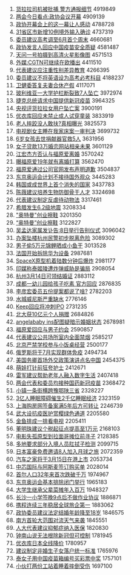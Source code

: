 1. [货拉拉司机被批捕 警方通报细节](http://www.baidu.com/baidu?cl=3&tn=SE_baiduhomet8_jmjb7mjw&rsv_dl=fyb_top&fr=top1000&wd=%BB%F5%C0%AD%C0%AD%CB%BE%BB%FA%B1%BB%C5%FA%B2%B6%20%BE%AF%B7%BD%CD%A8%B1%A8%CF%B8%BD%DA) 4919849
1. [两会今日看点:政协会议开幕](http://www.baidu.com/baidu?cl=3&tn=SE_baiduhomet8_jmjb7mjw&rsv_dl=fyb_top&fr=top1000&wd=%C1%BD%BB%E1%BD%F1%C8%D5%BF%B4%B5%E3%3A%D5%FE%D0%AD%BB%E1%D2%E9%BF%AA%C4%BB) 4909139
1. [政协开幕会上的这一幕让人感动](http://www.baidu.com/baidu?cl=3&tn=SE_baiduhomet8_jmjb7mjw&rsv_dl=fyb_top&fr=top1000&wd=%D5%FE%D0%AD%BF%AA%C4%BB%BB%E1%C9%CF%B5%C4%D5%E2%D2%BB%C4%BB%C8%C3%C8%CB%B8%D0%B6%AF) 4788728
1. [31省区市新增10例境外输入确诊](http://www.baidu.com/baidu?cl=3&tn=SE_baiduhomet8_jmjb7mjw&rsv_dl=fyb_top&fr=top1000&wd=31%CA%A1%C7%F8%CA%D0%D0%C2%D4%F610%C0%FD%BE%B3%CD%E2%CA%E4%C8%EB%C8%B7%D5%EF) 4737319
1. [委员建议高考调至6月首个周末](http://www.baidu.com/baidu?cl=3&tn=SE_baiduhomet8_jmjb7mjw&rsv_dl=fyb_top&fr=top1000&wd=%CE%AF%D4%B1%BD%A8%D2%E9%B8%DF%BF%BC%B5%F7%D6%C16%D4%C2%CA%D7%B8%F6%D6%DC%C4%A9) 4660681
1. [政协发言人回应中国疫苗安全质疑](http://www.baidu.com/baidu?cl=3&tn=SE_baiduhomet8_jmjb7mjw&rsv_dl=fyb_top&fr=top1000&wd=%D5%FE%D0%AD%B7%A2%D1%D4%C8%CB%BB%D8%D3%A6%D6%D0%B9%FA%D2%DF%C3%E7%B0%B2%C8%AB%D6%CA%D2%C9) 4581487
1. [天问一号拍摄到高清火星影像图](http://www.baidu.com/baidu?cl=3&tn=SE_baiduhomet8_jmjb7mjw&rsv_dl=fyb_top&fr=top1000&wd=%CC%EC%CE%CA%D2%BB%BA%C5%C5%C4%C9%E3%B5%BD%B8%DF%C7%E5%BB%F0%D0%C7%D3%B0%CF%F1%CD%BC) 4571513
1. [外媒:CGTN可继续在欧播出](http://www.baidu.com/baidu?cl=3&tn=SE_baiduhomet8_jmjb7mjw&rsv_dl=fyb_top&fr=top1000&wd=%CD%E2%C3%BD%3ACGTN%BF%C9%BC%CC%D0%F8%D4%DA%C5%B7%B2%A5%B3%F6) 4411510
1. [代表建议应注重性别差异教育](http://www.baidu.com/baidu?cl=3&tn=SE_baiduhomet8_jmjb7mjw&rsv_dl=fyb_top&fr=top1000&wd=%B4%FA%B1%ED%BD%A8%D2%E9%D3%A6%D7%A2%D6%D8%D0%D4%B1%F0%B2%EE%D2%EC%BD%CC%D3%FD) 4266395
1. [委员建议不将英语设为高考必考科目](http://www.baidu.com/baidu?cl=3&tn=SE_baiduhomet8_jmjb7mjw&rsv_dl=fyb_top&fr=top1000&wd=%CE%AF%D4%B1%BD%A8%D2%E9%B2%BB%BD%AB%D3%A2%D3%EF%C9%E8%CE%AA%B8%DF%BF%BC%B1%D8%BF%BC%BF%C6%C4%BF) 4188237
1. [卫健委答复夫妻合休产假](http://www.baidu.com/baidu?cl=3&tn=SE_baiduhomet8_jmjb7mjw&rsv_dl=fyb_top&fr=top1000&wd=%CE%C0%BD%A1%CE%AF%B4%F0%B8%B4%B7%F2%C6%DE%BA%CF%D0%DD%B2%FA%BC%D9) 4117071
1. [玻利维亚一大学护栏断裂致7人坠亡](http://www.baidu.com/baidu?cl=3&tn=SE_baiduhomet8_jmjb7mjw&rsv_dl=fyb_top&fr=top1000&wd=%B2%A3%C0%FB%CE%AC%D1%C7%D2%BB%B4%F3%D1%A7%BB%A4%C0%B8%B6%CF%C1%D1%D6%C27%C8%CB%D7%B9%CD%F6) 3972974
1. [捷克总统请求中国提供新冠疫苗](http://www.baidu.com/baidu?cl=3&tn=SE_baiduhomet8_jmjb7mjw&rsv_dl=fyb_top&fr=top1000&wd=%BD%DD%BF%CB%D7%DC%CD%B3%C7%EB%C7%F3%D6%D0%B9%FA%CC%E1%B9%A9%D0%C2%B9%DA%D2%DF%C3%E7) 3964325
1. [央视评货拉拉女用户坠亡案](http://www.baidu.com/baidu?cl=3&tn=SE_baiduhomet8_jmjb7mjw&rsv_dl=fyb_top&fr=top1000&wd=%D1%EB%CA%D3%C6%C0%BB%F5%C0%AD%C0%AD%C5%AE%D3%C3%BB%A7%D7%B9%CD%F6%B0%B8) 3900191
1. [优衣库回应未禁止成人试穿童装](http://www.baidu.com/baidu?cl=3&tn=SE_baiduhomet8_jmjb7mjw&rsv_dl=fyb_top&fr=top1000&wd=%D3%C5%D2%C2%BF%E2%BB%D8%D3%A6%CE%B4%BD%FB%D6%B9%B3%C9%C8%CB%CA%D4%B4%A9%CD%AF%D7%B0) 3833919
1. [老人摔跤没人敢扶?真相曝光](http://www.baidu.com/baidu?cl=3&tn=SE_baiduhomet8_jmjb7mjw&rsv_dl=fyb_top&fr=top1000&wd=%C0%CF%C8%CB%CB%A4%F5%D3%C3%BB%C8%CB%B8%D2%B7%F6%3F%D5%E6%CF%E0%C6%D8%B9%E2) 3825573
1. [电视剧女主睡在我家床案一审判决](http://www.baidu.com/baidu?cl=3&tn=SE_baiduhomet8_jmjb7mjw&rsv_dl=fyb_top&fr=top1000&wd=%B5%E7%CA%D3%BE%E7%C5%AE%D6%F7%CB%AF%D4%DA%CE%D2%BC%D2%B4%B2%B0%B8%D2%BB%C9%F3%C5%D0%BE%F6) 3699732
1. [6岁女孩去世捐献器官救5人](http://www.baidu.com/baidu?cl=3&tn=SE_baiduhomet8_jmjb7mjw&rsv_dl=fyb_top&fr=top1000&wd=6%CB%EA%C5%AE%BA%A2%C8%A5%CA%C0%BE%E8%CF%D7%C6%F7%B9%D9%BE%C85%C8%CB) 3631956
1. [女子贷款13万婚恋网站相亲未果](http://www.baidu.com/baidu?cl=3&tn=SE_baiduhomet8_jmjb7mjw&rsv_dl=fyb_top&fr=top1000&wd=%C5%AE%D7%D3%B4%FB%BF%EE13%CD%F2%BB%E9%C1%B5%CD%F8%D5%BE%CF%E0%C7%D7%CE%B4%B9%FB) 3601129
1. [江宏杰方否认与福原爱离婚](http://www.baidu.com/baidu?cl=3&tn=SE_baiduhomet8_jmjb7mjw&rsv_dl=fyb_top&fr=top1000&wd=%BD%AD%BA%EA%BD%DC%B7%BD%B7%F1%C8%CF%D3%EB%B8%A3%D4%AD%B0%AE%C0%EB%BB%E9) 3570242
1. [曝福原爱19年就有离婚打算](http://www.baidu.com/baidu?cl=3&tn=SE_baiduhomet8_jmjb7mjw&rsv_dl=fyb_top&fr=top1000&wd=%C6%D8%B8%A3%D4%AD%B0%AE19%C4%EA%BE%CD%D3%D0%C0%EB%BB%E9%B4%F2%CB%E3) 3562470
1. [福原爱通过公司官网发布声明道歉](http://www.baidu.com/baidu?cl=3&tn=SE_baiduhomet8_jmjb7mjw&rsv_dl=fyb_top&fr=top1000&wd=%B8%A3%D4%AD%B0%AE%CD%A8%B9%FD%B9%AB%CB%BE%B9%D9%CD%F8%B7%A2%B2%BC%C9%F9%C3%F7%B5%C0%C7%B8) 3504837
1. [东京奥运会计划不接待国外观众](http://www.baidu.com/baidu?cl=3&tn=SE_baiduhomet8_jmjb7mjw&rsv_dl=fyb_top&fr=top1000&wd=%B6%AB%BE%A9%B0%C2%D4%CB%BB%E1%BC%C6%BB%AE%B2%BB%BD%D3%B4%FD%B9%FA%CD%E2%B9%DB%D6%DA) 3445283
1. [韩国或成世界上首个消失的国家](http://www.baidu.com/baidu?cl=3&tn=SE_baiduhomet8_jmjb7mjw&rsv_dl=fyb_top&fr=top1000&wd=%BA%AB%B9%FA%BB%F2%B3%C9%CA%C0%BD%E7%C9%CF%CA%D7%B8%F6%CF%FB%CA%A7%B5%C4%B9%FA%BC%D2) 3437783
1. [陈薇建议培养生物防御骨干人才](http://www.baidu.com/baidu?cl=3&tn=SE_baiduhomet8_jmjb7mjw&rsv_dl=fyb_top&fr=top1000&wd=%B3%C2%DE%B1%BD%A8%D2%E9%C5%E0%D1%F8%C9%FA%CE%EF%B7%C0%D3%F9%B9%C7%B8%C9%C8%CB%B2%C5) 3324698
1. [代表建议制定反虐待动物法](http://www.baidu.com/baidu?cl=3&tn=SE_baiduhomet8_jmjb7mjw&rsv_dl=fyb_top&fr=top1000&wd=%B4%FA%B1%ED%BD%A8%D2%E9%D6%C6%B6%A8%B7%B4%C5%B0%B4%FD%B6%AF%CE%EF%B7%A8) 3317461
1. [希腊发生6.2级地震](http://www.baidu.com/baidu?cl=3&tn=SE_baiduhomet8_jmjb7mjw&rsv_dl=fyb_top&fr=top1000&wd=%CF%A3%C0%B0%B7%A2%C9%FA6.2%BC%B6%B5%D8%D5%F0) 3208334
1. ["奥特曼"创业擦鞋](http://www.baidu.com/baidu?cl=3&tn=SE_baiduhomet8_jmjb7mjw&rsv_dl=fyb_top&fr=top1000&wd=%22%B0%C2%CC%D8%C2%FC%22%B4%B4%D2%B5%B2%C1%D0%AC) 3201350
1. [“奥特曼”创业擦鞋](http://www.baidu.com/baidu?cl=3&tn=SE_baiduhomet8_jmjb7mjw&rsv_dl=fyb_top&fr=top1000&wd=%A1%B0%B0%C2%CC%D8%C2%FC%A1%B1%B4%B4%D2%B5%B2%C1%D0%AC) 3122827
1. [吴孟达家属发讣告:8日举行告别仪式](http://www.baidu.com/baidu?cl=3&tn=SE_baiduhomet8_jmjb7mjw&rsv_dl=fyb_top&fr=top1000&wd=%CE%E2%C3%CF%B4%EF%BC%D2%CA%F4%B7%A2%B8%BC%B8%E6%3A8%C8%D5%BE%D9%D0%D0%B8%E6%B1%F0%D2%C7%CA%BD) 3096042
1. [办案坠楼杭州民警初步脱离危险](http://www.baidu.com/baidu?cl=3&tn=SE_baiduhomet8_jmjb7mjw&rsv_dl=fyb_top&fr=top1000&wd=%B0%EC%B0%B8%D7%B9%C2%A5%BA%BC%D6%DD%C3%F1%BE%AF%B3%F5%B2%BD%CD%D1%C0%EB%CE%A3%CF%D5) 3089302
1. [男子偷5万元锦鲤晒成小鱼干](http://www.baidu.com/baidu?cl=3&tn=SE_baiduhomet8_jmjb7mjw&rsv_dl=fyb_top&fr=top1000&wd=%C4%D0%D7%D3%CD%B55%CD%F2%D4%AA%BD%F5%C0%F0%C9%B9%B3%C9%D0%A1%D3%E3%B8%C9) 3013528
1. [法国开始拆除华为设备](http://www.baidu.com/baidu?cl=3&tn=SE_baiduhomet8_jmjb7mjw&rsv_dl=fyb_top&fr=top1000&wd=%B7%A8%B9%FA%BF%AA%CA%BC%B2%F0%B3%FD%BB%AA%CE%AA%C9%E8%B1%B8) 2987681
1. [SpaceX原型机着陆数分钟后爆炸](http://www.baidu.com/baidu?cl=3&tn=SE_baiduhomet8_jmjb7mjw&rsv_dl=fyb_top&fr=top1000&wd=SpaceX%D4%AD%D0%CD%BB%FA%D7%C5%C2%BD%CA%FD%B7%D6%D6%D3%BA%F3%B1%AC%D5%A8) 2981177
1. [印媒称泰姬陵遭炸弹威胁是骗局](http://www.baidu.com/baidu?cl=3&tn=SE_baiduhomet8_jmjb7mjw&rsv_dl=fyb_top&fr=top1000&wd=%D3%A1%C3%BD%B3%C6%CC%A9%BC%A7%C1%EA%D4%E2%D5%A8%B5%AF%CD%FE%D0%B2%CA%C7%C6%AD%BE%D6) 2908054
1. [杭州3月14日可领结婚证](http://www.baidu.com/baidu?cl=3&tn=SE_baiduhomet8_jmjb7mjw&rsv_dl=fyb_top&fr=top1000&wd=%BA%BC%D6%DD3%D4%C214%C8%D5%BF%C9%C1%EC%BD%E1%BB%E9%D6%A4) 2883112
1. [成都一幼儿园给孩子吃素 官方回应](http://www.baidu.com/baidu?cl=3&tn=SE_baiduhomet8_jmjb7mjw&rsv_dl=fyb_top&fr=top1000&wd=%B3%C9%B6%BC%D2%BB%D3%D7%B6%F9%D4%B0%B8%F8%BA%A2%D7%D3%B3%D4%CB%D8%20%B9%D9%B7%BD%BB%D8%D3%A6) 2876835
1. [李彦宏委员五份提案都说了啥?](http://www.baidu.com/baidu?cl=3&tn=SE_baiduhomet8_jmjb7mjw&rsv_dl=fyb_top&fr=top1000&wd=%C0%EE%D1%E5%BA%EA%CE%AF%D4%B1%CE%E5%B7%DD%CC%E1%B0%B8%B6%BC%CB%B5%C1%CB%C9%B6%3F) 2782203
1. [水城威尼斯严重缺水](http://www.baidu.com/baidu?cl=3&tn=SE_baiduhomet8_jmjb7mjw&rsv_dl=fyb_top&fr=top1000&wd=%CB%AE%B3%C7%CD%FE%C4%E1%CB%B9%D1%CF%D6%D8%C8%B1%CB%AE) 2776146
1. [Keep回应将冲刺IPO](http://www.baidu.com/baidu?cl=3&tn=SE_baiduhomet8_jmjb7mjw&rsv_dl=fyb_top&fr=top1000&wd=Keep%BB%D8%D3%A6%BD%AB%B3%E5%B4%CCIPO) 2731235
1. [北大获10亿元个人捐赠](http://www.baidu.com/baidu?cl=3&tn=SE_baiduhomet8_jmjb7mjw&rsv_dl=fyb_top&fr=top1000&wd=%B1%B1%B4%F3%BB%F110%D2%DA%D4%AA%B8%F6%C8%CB%BE%E8%D4%F9) 2684826
1. [angelababy ins配图疑暗示婚姻状态](http://www.baidu.com/baidu?cl=3&tn=SE_baiduhomet8_jmjb7mjw&rsv_dl=fyb_top&fr=top1000&wd=angelababy%20ins%C5%E4%CD%BC%D2%C9%B0%B5%CA%BE%BB%E9%D2%F6%D7%B4%CC%AC) 2678981
1. [福原爱回应与男子约会](http://www.baidu.com/baidu?cl=3&tn=SE_baiduhomet8_jmjb7mjw&rsv_dl=fyb_top&fr=top1000&wd=%B8%A3%D4%AD%B0%AE%BB%D8%D3%A6%D3%EB%C4%D0%D7%D3%D4%BC%BB%E1) 2590857
1. [代表建议公共场所室内全面禁烟](http://www.baidu.com/baidu?cl=3&tn=SE_baiduhomet8_jmjb7mjw&rsv_dl=fyb_top&fr=top1000&wd=%B4%FA%B1%ED%BD%A8%D2%E9%B9%AB%B9%B2%B3%A1%CB%F9%CA%D2%C4%DA%C8%AB%C3%E6%BD%FB%D1%CC) 2585217
1. [北京严禁学校参与小饭桌经营](http://www.baidu.com/baidu?cl=3&tn=SE_baiduhomet8_jmjb7mjw&rsv_dl=fyb_top&fr=top1000&wd=%B1%B1%BE%A9%D1%CF%BD%FB%D1%A7%D0%A3%B2%CE%D3%EB%D0%A1%B7%B9%D7%C0%BE%AD%D3%AA) 2500177
1. [俄罗斯将于7月实现群体免疫](http://www.baidu.com/baidu?cl=3&tn=SE_baiduhomet8_jmjb7mjw&rsv_dl=fyb_top&fr=top1000&wd=%B6%ED%C2%DE%CB%B9%BD%AB%D3%DA7%D4%C2%CA%B5%CF%D6%C8%BA%CC%E5%C3%E2%D2%DF) 2494734
1. [美国务卿首场外交政策演讲点名中国](http://www.baidu.com/baidu?cl=3&tn=SE_baiduhomet8_jmjb7mjw&rsv_dl=fyb_top&fr=top1000&wd=%C3%C0%B9%FA%CE%F1%C7%E4%CA%D7%B3%A1%CD%E2%BD%BB%D5%FE%B2%DF%D1%DD%BD%B2%B5%E3%C3%FB%D6%D0%B9%FA) 2454375
1. [萌娃打针前狂夸护士](http://www.baidu.com/baidu?cl=3&tn=SE_baiduhomet8_jmjb7mjw&rsv_dl=fyb_top&fr=top1000&wd=%C3%C8%CD%DE%B4%F2%D5%EB%C7%B0%BF%F1%BF%E4%BB%A4%CA%BF) 2412671
1. [雷军建议帮助老年人融入数字生活](http://www.baidu.com/baidu?cl=3&tn=SE_baiduhomet8_jmjb7mjw&rsv_dl=fyb_top&fr=top1000&wd=%C0%D7%BE%FC%BD%A8%D2%E9%B0%EF%D6%FA%C0%CF%C4%EA%C8%CB%C8%DA%C8%EB%CA%FD%D7%D6%C9%FA%BB%EE) 2407418
1. [两会代表和委员均接种国药新冠疫苗](http://www.baidu.com/baidu?cl=3&tn=SE_baiduhomet8_jmjb7mjw&rsv_dl=fyb_top&fr=top1000&wd=%C1%BD%BB%E1%B4%FA%B1%ED%BA%CD%CE%AF%D4%B1%BE%F9%BD%D3%D6%D6%B9%FA%D2%A9%D0%C2%B9%DA%D2%DF%C3%E7) 2368472
1. [小镇一条街横跨豫鄂陕三省](http://www.baidu.com/baidu?cl=3&tn=SE_baiduhomet8_jmjb7mjw&rsv_dl=fyb_top&fr=top1000&wd=%D0%A1%D5%F2%D2%BB%CC%F5%BD%D6%BA%E1%BF%E7%D4%A5%B6%F5%C9%C2%C8%FD%CA%A1) 2328227
1. [3亿人睡眠障碍催生2千亿睡眠经济](http://www.baidu.com/baidu?cl=3&tn=SE_baiduhomet8_jmjb7mjw&rsv_dl=fyb_top&fr=top1000&wd=3%D2%DA%C8%CB%CB%AF%C3%DF%D5%CF%B0%AD%B4%DF%C9%FA2%C7%A7%D2%DA%CB%AF%C3%DF%BE%AD%BC%C3) 2323159
1. [上海购房网签备案满5年后方可转让](http://www.baidu.com/baidu?cl=3&tn=SE_baiduhomet8_jmjb7mjw&rsv_dl=fyb_top&fr=top1000&wd=%C9%CF%BA%A3%B9%BA%B7%BF%CD%F8%C7%A9%B1%B8%B0%B8%C2%FA5%C4%EA%BA%F3%B7%BD%BF%C9%D7%AA%C8%C3) 2246739
1. [武大设抗疫医护赏樱绿色通道](http://www.baidu.com/baidu?cl=3&tn=SE_baiduhomet8_jmjb7mjw&rsv_dl=fyb_top&fr=top1000&wd=%CE%E4%B4%F3%C9%E8%BF%B9%D2%DF%D2%BD%BB%A4%C9%CD%D3%A3%C2%CC%C9%AB%CD%A8%B5%C0) 2205580
1. [金鱼排成一排看电视](http://www.baidu.com/baidu?cl=3&tn=SE_baiduhomet8_jmjb7mjw&rsv_dl=fyb_top&fr=top1000&wd=%BD%F0%D3%E3%C5%C5%B3%C9%D2%BB%C5%C5%BF%B4%B5%E7%CA%D3) 2205411
1. [董明珠建议个税起征点提高至1万元](http://www.baidu.com/baidu?cl=3&tn=SE_baiduhomet8_jmjb7mjw&rsv_dl=fyb_top&fr=top1000&wd=%B6%AD%C3%F7%D6%E9%BD%A8%D2%E9%B8%F6%CB%B0%C6%F0%D5%F7%B5%E3%CC%E1%B8%DF%D6%C11%CD%F2%D4%AA) 2168103
1. [电影失孤原型到拉面哥摊位前寻子](http://www.baidu.com/baidu?cl=3&tn=SE_baiduhomet8_jmjb7mjw&rsv_dl=fyb_top&fr=top1000&wd=%B5%E7%D3%B0%CA%A7%B9%C2%D4%AD%D0%CD%B5%BD%C0%AD%C3%E6%B8%E7%CC%AF%CE%BB%C7%B0%D1%B0%D7%D3) 2128385
1. [多地要求部分入境人员肛拭子检测](http://www.baidu.com/baidu?cl=3&tn=SE_baiduhomet8_jmjb7mjw&rsv_dl=fyb_top&fr=top1000&wd=%B6%E0%B5%D8%D2%AA%C7%F3%B2%BF%B7%D6%C8%EB%BE%B3%C8%CB%D4%B1%B8%D8%CA%C3%D7%D3%BC%EC%B2%E2) 2099715
1. [日本富豪免费邀请8人加入月球之旅](http://www.baidu.com/baidu?cl=3&tn=SE_baiduhomet8_jmjb7mjw&rsv_dl=fyb_top&fr=top1000&wd=%C8%D5%B1%BE%B8%BB%BA%C0%C3%E2%B7%D1%D1%FB%C7%EB8%C8%CB%BC%D3%C8%EB%D4%C2%C7%F2%D6%AE%C2%C3) 2072359
1. [汽车之家将于3月15日在港上市](http://www.baidu.com/baidu?cl=3&tn=SE_baiduhomet8_jmjb7mjw&rsv_dl=fyb_top&fr=top1000&wd=%C6%FB%B3%B5%D6%AE%BC%D2%BD%AB%D3%DA3%D4%C215%C8%D5%D4%DA%B8%DB%C9%CF%CA%D0) 2053734
1. [中芯国际与阿斯麦签订购买单](http://www.baidu.com/baidu?cl=3&tn=SE_baiduhomet8_jmjb7mjw&rsv_dl=fyb_top&fr=top1000&wd=%D6%D0%D0%BE%B9%FA%BC%CA%D3%EB%B0%A2%CB%B9%C2%F3%C7%A9%B6%A9%B9%BA%C2%F2%B5%A5) 2028014
1. [首尔人口32年来首次跌破千万](http://www.baidu.com/baidu?cl=3&tn=SE_baiduhomet8_jmjb7mjw&rsv_dl=fyb_top&fr=top1000&wd=%CA%D7%B6%FB%C8%CB%BF%DA32%C4%EA%C0%B4%CA%D7%B4%CE%B5%F8%C6%C6%C7%A7%CD%F2) 1974967
1. [东京奥运会基本排除闭门举行](http://www.baidu.com/baidu?cl=3&tn=SE_baiduhomet8_jmjb7mjw&rsv_dl=fyb_top&fr=top1000&wd=%B6%AB%BE%A9%B0%C2%D4%CB%BB%E1%BB%F9%B1%BE%C5%C5%B3%FD%B1%D5%C3%C5%BE%D9%D0%D0) 1965183
1. [大学生继承父辈菜摊年入百万](http://www.baidu.com/baidu?cl=3&tn=SE_baiduhomet8_jmjb7mjw&rsv_dl=fyb_top&fr=top1000&wd=%B4%F3%D1%A7%C9%FA%BC%CC%B3%D0%B8%B8%B1%B2%B2%CB%CC%AF%C4%EA%C8%EB%B0%D9%CD%F2) 1948327
1. [长沙一小学签晚9点后不做作业协议](http://www.baidu.com/baidu?cl=3&tn=SE_baiduhomet8_jmjb7mjw&rsv_dl=fyb_top&fr=top1000&wd=%B3%A4%C9%B3%D2%BB%D0%A1%D1%A7%C7%A9%CD%ED9%B5%E3%BA%F3%B2%BB%D7%F6%D7%F7%D2%B5%D0%AD%D2%E9) 1886871
1. [携程连续三年稳居全球旅企第一](http://www.baidu.com/baidu?cl=3&tn=SE_baiduhomet8_jmjb7mjw&rsv_dl=fyb_top&fr=top1000&wd=%D0%AF%B3%CC%C1%AC%D0%F8%C8%FD%C4%EA%CE%C8%BE%D3%C8%AB%C7%F2%C2%C3%C6%F3%B5%DA%D2%BB) 1883062
1. [政协委员建议法定结婚年龄降至18岁](http://www.baidu.com/baidu?cl=3&tn=SE_baiduhomet8_jmjb7mjw&rsv_dl=fyb_top&fr=top1000&wd=%D5%FE%D0%AD%CE%AF%D4%B1%BD%A8%D2%E9%B7%A8%B6%A8%BD%E1%BB%E9%C4%EA%C1%E4%BD%B5%D6%C118%CB%EA) 1846575
1. [南方首轮大范围对流天气来袭](http://www.baidu.com/baidu?cl=3&tn=SE_baiduhomet8_jmjb7mjw&rsv_dl=fyb_top&fr=top1000&wd=%C4%CF%B7%BD%CA%D7%C2%D6%B4%F3%B7%B6%CE%A7%B6%D4%C1%F7%CC%EC%C6%F8%C0%B4%CF%AE) 1845551
1. [人大代表建议抑郁症纳入医保](http://www.baidu.com/baidu?cl=3&tn=SE_baiduhomet8_jmjb7mjw&rsv_dl=fyb_top&fr=top1000&wd=%C8%CB%B4%F3%B4%FA%B1%ED%BD%A8%D2%E9%D2%D6%D3%F4%D6%A2%C4%C9%C8%EB%D2%BD%B1%A3) 1820830
1. [钟南山说无法根除新冠但可控制](http://www.baidu.com/baidu?cl=3&tn=SE_baiduhomet8_jmjb7mjw&rsv_dl=fyb_top&fr=top1000&wd=%D6%D3%C4%CF%C9%BD%CB%B5%CE%DE%B7%A8%B8%F9%B3%FD%D0%C2%B9%DA%B5%AB%BF%C9%BF%D8%D6%C6) 1781945
1. [优衣库日本全线降价](http://www.baidu.com/baidu?cl=3&tn=SE_baiduhomet8_jmjb7mjw&rsv_dl=fyb_top&fr=top1000&wd=%D3%C5%D2%C2%BF%E2%C8%D5%B1%BE%C8%AB%CF%DF%BD%B5%BC%DB) 1780957
1. [建议制定非婚生子女落户统一标准](http://www.baidu.com/baidu?cl=3&tn=SE_baiduhomet8_jmjb7mjw&rsv_dl=fyb_top&fr=top1000&wd=%BD%A8%D2%E9%D6%C6%B6%A8%B7%C7%BB%E9%C9%FA%D7%D3%C5%AE%C2%E4%BB%A7%CD%B3%D2%BB%B1%EA%D7%BC) 1765976
1. [泰女子用中国疫苗箱编号买彩票中奖](http://www.baidu.com/baidu?cl=3&tn=SE_baiduhomet8_jmjb7mjw&rsv_dl=fyb_top&fr=top1000&wd=%CC%A9%C5%AE%D7%D3%D3%C3%D6%D0%B9%FA%D2%DF%C3%E7%CF%E4%B1%E0%BA%C5%C2%F2%B2%CA%C6%B1%D6%D0%BD%B1) 1757101
1. [小伙打两份工站着睡着摔倒受伤](http://www.baidu.com/baidu?cl=3&tn=SE_baiduhomet8_jmjb7mjw&rsv_dl=fyb_top&fr=top1000&wd=%D0%A1%BB%EF%B4%F2%C1%BD%B7%DD%B9%A4%D5%BE%D7%C5%CB%AF%D7%C5%CB%A4%B5%B9%CA%DC%C9%CB) 1697100